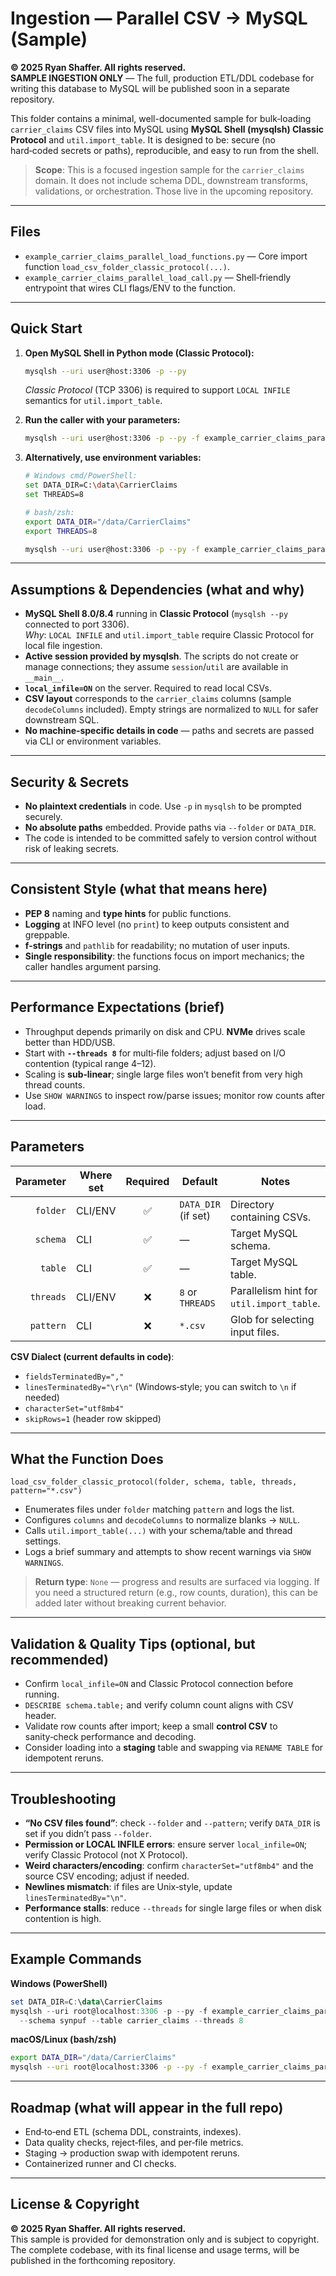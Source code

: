 
# Ingestion — Parallel CSV → MySQL (Sample)

**© 2025 Ryan Shaffer. All rights reserved.**  
**SAMPLE INGESTION ONLY** — The full, production ETL/DDL codebase for writing this database to MySQL will be published soon in a separate repository.

This folder contains a minimal, well-documented sample for bulk‑loading `carrier_claims` CSV files into MySQL using **MySQL Shell (mysqlsh) Classic Protocol** and `util.import_table`. It is designed to be: secure (no hard‑coded secrets or paths), reproducible, and easy to run from the shell.

> **Scope**: This is a focused ingestion sample for the `carrier_claims` domain. It does not include schema DDL, downstream transforms, validations, or orchestration. Those live in the upcoming repository.

---

## Files

- `example_carrier_claims_parallel_load_functions.py` — Core import function `load_csv_folder_classic_protocol(...)`.  
- `example_carrier_claims_parallel_load_call.py` — Shell‑friendly entrypoint that wires CLI flags/ENV to the function.

---

## Quick Start

1. **Open MySQL Shell in Python mode (Classic Protocol):**
   ```bash
   mysqlsh --uri user@host:3306 -p --py
   ```
   *Classic Protocol* (TCP 3306) is required to support `LOCAL INFILE` semantics for `util.import_table`.

2. **Run the caller with your parameters:**
   ```bash
   mysqlsh --uri user@host:3306 -p --py -f example_carrier_claims_parallel_load_call.py --        --folder "/path/to/CarrierClaims"        --schema synpuf        --table carrier_claims        --threads 8        --pattern "*.csv"
   ```

3. **Alternatively, use environment variables:**
   ```bash
   # Windows cmd/PowerShell:
   set DATA_DIR=C:\data\CarrierClaims
   set THREADS=8

   # bash/zsh:
   export DATA_DIR="/data/CarrierClaims"
   export THREADS=8

   mysqlsh --uri user@host:3306 -p --py -f example_carrier_claims_parallel_load_call.py --        --schema synpuf --table carrier_claims
   ```

---

## Assumptions & Dependencies (what and why)

- **MySQL Shell 8.0/8.4** running in **Classic Protocol** (`mysqlsh --py` connected to port 3306).  
  *Why*: `LOCAL INFILE` and `util.import_table` require Classic Protocol for local file ingestion.
- **Active session provided by mysqlsh**. The scripts do not create or manage connections; they assume `session`/`util` are available in `__main__`.
- **`local_infile=ON`** on the server. Required to read local CSVs.
- **CSV layout** corresponds to the `carrier_claims` columns (sample `decodeColumns` included). Empty strings are normalized to `NULL` for safer downstream SQL.
- **No machine‑specific details in code** — paths and secrets are passed via CLI or environment variables.

---

## Security & Secrets

- **No plaintext credentials** in code. Use `-p` in `mysqlsh` to be prompted securely.  
- **No absolute paths** embedded. Provide paths via `--folder` or `DATA_DIR`.
- The code is intended to be committed safely to version control without risk of leaking secrets.

---

## Consistent Style (what that means here)

- **PEP 8** naming and **type hints** for public functions.
- **Logging** at INFO level (no `print`) to keep outputs consistent and greppable.
- **f‑strings** and `pathlib` for readability; no mutation of user inputs.
- **Single responsibility**: the functions focus on import mechanics; the caller handles argument parsing.

---

## Performance Expectations (brief)

- Throughput depends primarily on disk and CPU. **NVMe** drives scale better than HDD/USB.
- Start with **`--threads 8`** for multi‑file folders; adjust based on I/O contention (typical range 4–12).
- Scaling is **sub‑linear**; single large files won’t benefit from very high thread counts.
- Use `SHOW WARNINGS` to inspect row/parse issues; monitor row counts after load.

---

## Parameters

| Parameter  | Where set | Required | Default            | Notes |
|-----------:|-----------|:--------:|--------------------|------|
| `folder`   | CLI/ENV   | ✅       | `DATA_DIR` (if set) | Directory containing CSVs. |
| `schema`   | CLI       | ✅       | —                  | Target MySQL schema. |
| `table`    | CLI       | ✅       | —                  | Target MySQL table. |
| `threads`  | CLI/ENV   | ❌       | `8` or `THREADS`   | Parallelism hint for `util.import_table`. |
| `pattern`  | CLI       | ❌       | `*.csv`            | Glob for selecting input files. |

**CSV Dialect (current defaults in code)**:  
- `fieldsTerminatedBy=","`  
- `linesTerminatedBy="\r\n"` (Windows‑style; you can switch to `\n` if needed)  
- `characterSet="utf8mb4"`  
- `skipRows=1` (header row skipped)

---

## What the Function Does

`load_csv_folder_classic_protocol(folder, schema, table, threads, pattern="*.csv")`

- Enumerates files under `folder` matching `pattern` and logs the list.  
- Configures `columns` and `decodeColumns` to normalize blanks → `NULL`.  
- Calls `util.import_table(...)` with your schema/table and thread settings.  
- Logs a brief summary and attempts to show recent warnings via `SHOW WARNINGS`.

> **Return type**: `None` — progress and results are surfaced via logging. If you need a structured return (e.g., row counts, duration), this can be added later without breaking current behavior.

---

## Validation & Quality Tips (optional, but recommended)

- Confirm `local_infile=ON` and Classic Protocol connection before running.
- `DESCRIBE schema.table;` and verify column count aligns with CSV header.
- Validate row counts after import; keep a small **control CSV** to sanity‑check performance and decoding.
- Consider loading into a **staging** table and swapping via `RENAME TABLE` for idempotent reruns.

---

## Troubleshooting

- **“No CSV files found”**: check `--folder` and `--pattern`; verify `DATA_DIR` is set if you didn’t pass `--folder`.
- **Permission or LOCAL INFILE errors**: ensure server `local_infile=ON`; verify Classic Protocol (not X Protocol).
- **Weird characters/encoding**: confirm `characterSet="utf8mb4"` and the source CSV encoding; adjust if needed.
- **Newlines mismatch**: if files are Unix‑style, update `linesTerminatedBy="\n"`.
- **Performance stalls**: reduce `--threads` for single large files or when disk contention is high.

---

## Example Commands

**Windows (PowerShell)**
```powershell
set DATA_DIR=C:\data\CarrierClaims
mysqlsh --uri root@localhost:3306 -p --py -f example_carrier_claims_parallel_load_call.py -- `
  --schema synpuf --table carrier_claims --threads 8
```

**macOS/Linux (bash/zsh)**
```bash
export DATA_DIR="/data/CarrierClaims"
mysqlsh --uri root@localhost:3306 -p --py -f example_carrier_claims_parallel_load_call.py --   --schema synpuf --table carrier_claims --threads 8
```

---

## Roadmap (what will appear in the full repo)

- End‑to‑end ETL (schema DDL, constraints, indexes).  
- Data quality checks, reject‑files, and per‑file metrics.  
- Staging → production swap with idempotent reruns.  
- Containerized runner and CI checks.  

---

## License & Copyright

**© 2025 Ryan Shaffer. All rights reserved.**  
This sample is provided for demonstration only and is subject to copyright. The complete codebase, with its final license and usage terms, will be published in the forthcoming repository.
